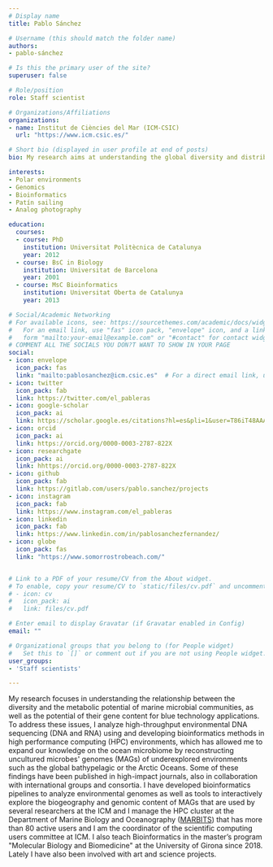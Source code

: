 ```yaml
---
# Display name
title: Pablo Sánchez

# Username (this should match the folder name)
authors:
- pablo-sánchez

# Is this the primary user of the site?
superuser: false

# Role/position
role: Staff scientist

# Organizations/Affiliations
organizations:
- name: Institut de Ciències del Mar (ICM-CSIC)
  url: "https://www.icm.csic.es/"

# Short bio (displayed in user profile at end of posts)
bio: My research aims at understanding the global diversity and distribution of eukaryotic and prokaryotic microbes employing curated phylogenetic frameworks focusing on novel environmental taxa.

interests:
- Polar environments  
- Genomics  
- Bioinformatics  
- Patín sailing  
- Analog photography  

education:
  courses:
  - course: PhD  
    institution: Universitat Politècnica de Catalunya  
    year: 2012  
  - course: BsC in Biology  
    institution: Universitat de Barcelona  
    year: 2001  
  - course: MsC Bioinformatics  
    institution: Universitat Oberta de Catalunya  
    year: 2013  

# Social/Academic Networking
# For available icons, see: https://sourcethemes.com/academic/docs/widgets/#icons
#   For an email link, use "fas" icon pack, "envelope" icon, and a link in the
#   form "mailto:your-email@example.com" or "#contact" for contact widget.
# COMMENT ALL THE SOCIALS YOU DON?T WANT TO SHOW IN YOUR PAGE
social:
- icon: envelope
  icon_pack: fas
  link: "mailto:pablosanchez@icm.csic.es"  # For a direct email link, use "mailto:test@example.org".
- icon: twitter
  icon_pack: fab
  link: https://twitter.com/el_pableras
- icon: google-scholar
  icon_pack: ai
  link: https://scholar.google.es/citations?hl=es&pli=1&user=T86iT48AAAAJ
- icon: orcid
  icon_pack: ai
  link: https://orcid.org/0000-0003-2787-822X
- icon: researchgate
  icon_pack: ai
  link: hhttps://orcid.org/0000-0003-2787-822X
- icon: github
  icon_pack: fab
  link: https://gitlab.com/users/pablo.sanchez/projects
- icon: instagram
  icon_pack: fab
  link: https://www.instagram.com/el_pableras
- icon: linkedin
  icon_pack: fab
  link: https://www.linkedin.com/in/pablosanchezfernandez/
- icon: globe
  icon_pack: fas
  link: "https://www.somorrostrobeach.com/"


# Link to a PDF of your resume/CV from the About widget.
# To enable, copy your resume/CV to `static/files/cv.pdf` and uncomment the lines below.
# - icon: cv
#   icon_pack: ai
#   link: files/cv.pdf

# Enter email to display Gravatar (if Gravatar enabled in Config)
email: ""

# Organizational groups that you belong to (for People widget)
#   Set this to `[]` or comment out if you are not using People widget.
user_groups:  
- 'Staff scientists'  

---
```

My research focuses in understanding the relationship between the diversity and the metabolic potential of marine microbial communities, as well as the potential of their gene content for blue technology applications. To address these issues, I analyze high-throughput environmental DNA sequencing (DNA and RNA) using and developing bioinformatics methods in high performance computing (HPC) environments, which has allowed me to expand our knowledge on the ocean microbiome by reconstructing uncultured microbes' genomes (MAGs) of underexplored environments such as the global bathypelagic or the Arctic Oceans. Some of these findings have been published in high-impact journals, also in collaboration with international groups and consortia. I have developed bioinformatics pipelines to analyze environmental genomes as well as tools to interactively explore the biogeography and genomic content of MAGs that are used by several researchers at the ICM and I manage the HPC cluster at the Department of Marine Biology and Oceanography ([MARBITS](https://marbits.icm.csic.es/)) that has more than 80 active users and I am the coordinator of the scientific computing users committee at ICM. I also teach Bioinformatics in the master’s program "Molecular Biology and Biomedicine" at the University of Girona since 2018. Lately I have also been involved with art and science projects.  

